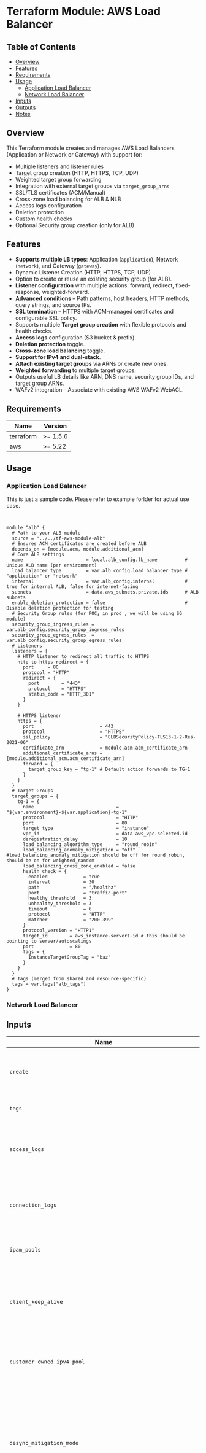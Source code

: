 # Terraform Module: AWS Load Balancer

## Table of Contents

- [Overview](#overview)
- [Features](#Features)
- [Requirements](#Requirements)
- [Usage](#usage)
  - [Application Load Balancer](#application-load-balancer)
  - [Network Load Balancer](#network-load-balancer)
- [Inputs](#inputs)
- [Outputs](#outputs)
- [Notes](#notes)

## Overview

This Terraform module creates and manages AWS Load Balancers (Application or Network or Gateway) with support for:

- Multiple listeners and listener rules
- Target group creation (HTTP, HTTPS, TCP, UDP)
- Weighted target group forwarding
- Integration with external target groups via `target_group_arns`
- SSL/TLS certificates (ACM/Manual)
- Cross-zone load balancing for ALB & NLB
- Access logs configuration
- Deletion protection
- Custom health checks
- Optional Security group creation (only for ALB)

## Features

- **Supports multiple LB types**: Application (`application`), Network (`network`), and Gateway (`gateway`).
- Dynamic Listener Creation (HTTP, HTTPS, TCP, UDP)
- Option to create or reuse an existing security group (for ALB).
- **Listener configuration** with multiple actions: forward, redirect, fixed-response, weighted-forward.
- **Advanced conditions** – Path patterns, host headers, HTTP methods, query strings, and source IPs.
- **SSL termination** – HTTPS with ACM-managed certificates and configurable SSL policy.
- Supports multiple **Target group creation** with flexible protocols and health checks.
- **Access logs** configuration (S3 bucket & prefix).
- **Deletion protection** toggle.
- **Cross-zone load balancing** toggle.
- **Support for IPv4 and dual-stack**.
- **Attach existing target groups** via ARNs or create new ones.
- **Weighted forwarding** to multiple target groups.
- Outputs useful LB details like ARN, DNS name, security group IDs, and target group ARNs.
- WAFv2 integration – Associate with existing AWS WAFv2 WebACL.

## Requirements

| Name | Version |
|------|---------|
| terraform | >= 1.5.6 |
| aws | >= 5.22 |

## Usage

### Application Load Balancer

This is just a sample code. Please refer to example forlder for actual use case.

```hcl


module "alb" {
  # Path to your ALB module
  source = "../../tf-aws-module-alb"
  # Ensures ACM certificates are created before ALB
  depends_on = [module.acm, module.additional_acm]
  # Core ALB settings
  name                       = local.alb_config.lb_name          # Unique ALB name (per environment)
  load_balancer_type         = var.alb_config.load_balancer_type # "application" or "network"
  internal                   = var.alb_config.internal           # true for internal ALB, false for internet-facing
  subnets                    = data.aws_subnets.private.ids      # ALB subnets
  enable_deletion_protection = false                             # Disable deletion protection for testing
  # Security Group rules (for POC; in prod , we will be using SG module)
  security_group_ingress_rules = var.alb_config.security_group_ingress_rules
  security_group_egress_rules  = var.alb_config.security_group_egress_rules
  # Listeners
  listeners = {
    # HTTP listener to redirect all traffic to HTTPS
    http-to-https-redirect = {
      port     = 80
      protocol = "HTTP"
      redirect = {
        port        = "443"
        protocol    = "HTTPS"
        status_code = "HTTP_301"
      }
    }

    # HTTPS listener
    https = {
      port                        = 443
      protocol                    = "HTTPS"
      ssl_policy                  = "ELBSecurityPolicy-TLS13-1-2-Res-2021-06"
      certificate_arn             = module.acm.acm_certificate_arn
      additional_certificate_arns = [module.additional_acm.acm_certificate_arn]
      forward = {
        target_group_key = "tg-1" # Default action forwards to TG-1
      }
    }
  }
  # Target Groups
  target_groups = {
    tg-1 = {
      name                              = "${var.environment}-${var.application}-tg-1"
      protocol                          = "HTTP"
      port                              = 80
      target_type                       = "instance"
      vpc_id                            = data.aws_vpc.selected.id
      deregistration_delay              = 10
      load_balancing_algorithm_type     = "round_robin"
      load_balancing_anomaly_mitigation = "off" #load_balancing_anomaly_mitigation should be off for round_robin, should be on for weighted_random
      load_balancing_cross_zone_enabled = false
      health_check = {
        enabled             = true
        interval            = 30
        path                = "/healthz"
        port                = "traffic-port"
        healthy_threshold   = 3
        unhealthy_threshold = 3
        timeout             = 6
        protocol            = "HTTP"
        matcher             = "200-399"
      }
      protocol_version = "HTTP1"
      target_id        = aws_instance.server1.id # this should be pointing to server/autoscalings
      port             = 80
      tags = {
        InstanceTargetGroupTag = "baz"
      }
    }
  }
  # Tags (merged from shared and resource-specific)
  tags = var.tags["alb_tags"]
}
```

### Network Load Balancer


## Inputs

| Name | Description | Type | Default | Required |
|------|-------------|------|---------|----------|
| `create` | Controls if resources should be created (affects nearly all resources) | `any` | n/a | yes |
| `tags` | A map of tags to add to all resources | `map(string)` | n/a | yes |
| `access_logs` | Map containing access logging configuration for load balancer. | `map(any)` | n/a | yes |
| `connection_logs` | Map containing access logging configuration for load balancer | `map(any)` | n/a | yes |
| `ipam_pools` | The IPAM pools to use with the load balancer | `list(string)` | n/a | yes |
| `client_keep_alive` | Client keep alive value in seconds. The valid range is 60-604800 seconds. The default is 3600 seconds. | `number` | n/a | yes |
| `customer_owned_ipv4_pool` | The ID of the customer owned ipv4 pool to use for this load balancer | `string` | n/a | yes |
| `desync_mitigation_mode` | Determines how the load balancer handles requests that might pose a security risk to an application due to HTTP desync. Valid values are `monitor`, `defensive` (default), `strictest` | `string` | n/a | yes |
| `dns_record_client_routing_policy` | Indicates how traffic is distributed among the load balancer Availability Zones. Only valid for network type load balancers. | `string` | n/a | yes |
| `drop_invalid_header_fields` | Whether invalid HTTP headers are removed or routed to targets. Only valid for `application` type. | `bool` | n/a | yes |
| `enable_cross_zone_load_balancing` | Enables cross-zone load balancing. Always `true` for application load balancers. | `bool` | n/a | yes |
| `enable_deletion_protection` | Disables deletion via API if set to `true`. | `bool` | n/a | yes |
| `enable_http2` | Whether HTTP/2 is enabled in ALB. | `bool` | n/a | yes |
| `enable_tls_version_and_cipher_suite_headers` | Adds TLS version/cipher headers for ALB. | `bool` | n/a | yes |
| `enable_waf_fail_open` | Allows routing when WAF fails. | `bool` | n/a | yes |
| `enable_xff_client_port` | Preserves source port in X-Forwarded-For header (ALB). | `bool` | n/a | yes |
| `enable_zonal_shift` | Whether zonal shift is enabled. | `bool` | n/a | yes |
| `idle_timeout` | Idle timeout in seconds (ALB only). | `number` | n/a | yes |
| `internal` | Whether the LB is internal. | `bool` | n/a | yes |
| `ip_address_type` | `ipv4` or `dualstack`. | `string` | n/a | yes |
| `load_balancer_type` | `application`, `gateway`, or `network`. | `string` | n/a | yes |
| `enforce_security_group_inbound_rules_on_private_link_traffic` | Whether SG inbound rules apply to PrivateLink traffic. (NLB only) | `string` | n/a | yes |
| `minimum_load_balancer_capacity` | Minimum capacity (ALB/NLB only). | `number` | n/a | yes |
| `name` | Unique LB name (max 32 chars). | `string` | n/a | yes |
| `name_prefix` | Prefix for LB name (conflicts with `name`). | `string` | n/a | yes |
| `preserve_host_header` | Preserves Host header (ALB). | `bool` | n/a | yes |
| `security_groups` | List of security group IDs. | `list(string)` | n/a | yes |
| `subnet_mapping` | List of subnet mapping blocks. | `list(map(string))` | n/a | yes |
| `subnets` | List of subnet IDs. | `list(string)` | n/a | yes |
| `xff_header_processing_mode` | How to modify X-Forwarded-For header. | `string` | n/a | yes |
| `timeouts` | Timeout configuration map. | `map(string)` | n/a | yes |
| `default_port` | Default port for listener/target group. | `number` | n/a | yes |
| `default_protocol` | Default protocol for listener/target group. | `string` | n/a | yes |
| `listeners` | Map of listener configurations. | `map(any)` | n/a | yes |
| `target_groups` | Map of target group configurations. | `map(any)` | n/a | yes |
| `additional_target_group_attachments` | Map of extra target group attachments. | `map(any)` | n/a | yes |
| `create_security_group` | Whether to create a security group. | `bool` | n/a | yes |
| `security_group_name` | Name for created security group. | `string` | n/a | yes |
| `security_group_use_name_prefix` | Whether SG name is a prefix. | `bool` | n/a | yes |
| `security_group_description` | Description for created SG. | `string` | n/a | yes |
| `vpc_id` | VPC ID for created SG. | `string` | n/a | yes |
| `security_group_ingress_rules` | Ingress rules for created SG. | `list(map(string))` | n/a | yes |
| `security_group_egress_rules` | Egress rules for created SG. | `list(map(string))` | n/a | yes |
| `security_group_tags` | Additional tags for created SG. | `map(string)` | n/a | yes |
| `route53_records` | Map of Route53 records to create. | `map(any)` | n/a | yes |
| `associate_web_acl` | Whether to associate WAF ACL. | `bool` | n/a | yes |
| `web_acl_arn` | WAF ARN for association. | `string` | n/a | yes |
## Outputs

| Name                     | Description                                                  |
|--------------------------|--------------------------------------------------------------|
| `id`                     | The ID and ARN of the load balancer we created               |
| `arn`                    | The ID and ARN of the load balancer we created               |
| `dns_name`               | The DNS name of the load balancer                             |
| `arn_suffix`             | ARN suffix of our load balancer - can be used with CloudWatch |
| `zone_id`                | The zone_id of the load balancer to assist with creating DNS records |
| `listeners`              | Map of listeners created and their attributes                |
| `listener_arns`          | Map of listener ARNs, keyed by listener name                  |
| `listener_ids`           | Map of listener IDs, keyed by listener name                   |
| `listener_rules`         | Map of listeners rules created and their attributes           |
| `target_groups`          | Map of target groups created and their attributes             |
| `target_group_arns`      | Map of target group ARNs, keyed by target group name           |
| `target_group_ids`       | Map of target group IDs, keyed by target group name            |
| `target_group_attachments` | ARNs of the target group attachment IDs                     |
| `security_group_arn`     | Amazon Resource Name (ARN) of the security group              |
| `security_group_id`      | ID of the security group                                      |
| `route53_records`        | The Route53 records created and attached to the load balancer |

## Notes
-	Weighted Forwarding is only available for Application Load Balancers. Weighted forwarding requires actions with multiple target_groups and weight values.
-	If using HTTPS, ensure an ACM certificate is available in the same region.
-	Target group protocols must match listener protocols in supported combinations.
- WAFv2 is only supported for ALB.
- Ensure the subnets belong to the same VPC.
- For detailed use case, please refer example folder